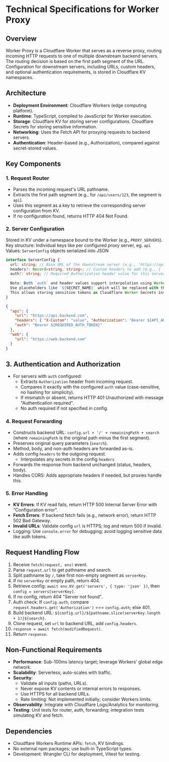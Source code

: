 # Technical Specifications for Worker Proxy

## Overview
Worker Proxy is a Cloudflare Worker that serves as a reverse proxy, routing incoming HTTP requests to one of multiple downstream backend servers. The routing decision is based on the first path segment of the URL. Configuration for downstream servers, including URLs, custom headers, and optional authentication requirements, is stored in Cloudflare KV namespaces.

## Architecture
- **Deployment Environment**: Cloudflare Workers (edge computing platform).
- **Runtime**: TypeScript, compiled to JavaScript for Worker execution.
- **Storage**: Cloudflare KV for storing server configurations. Cloudflare Secrets for storing sensitive information.
- **Networking**: Uses the Fetch API for proxying requests to backend servers.
- **Authentication**: Header-based (e.g., Authorization), compared against secret-stored values.

## Key Components
### 1. Request Router
- Parses the incoming request's URL pathname.
- Extracts the first path segment (e.g., for `/api/users/123`, the segment is `api`).
- Uses this segment as a key to retrieve the corresponding server configuration from KV.
- If no configuration found, returns HTTP 404 Not Found.

### 2. Server Configuration
 Stored in KV under a namespace bound to the Worker (e.g., `PROXY_SERVERS`).
 Key structure: Individual keys like per configured proxy server, eg. `api`
 Values: `ServerConfig` objects serialized into JSON
  ```typescript
  interface ServerConfig {
    url: string; // Base URL of the downstream server (e.g., 'https://api.example.com')
    headers?: Record<string, string>; // Custom headers to add (e.g., { 'Authorization': 'Bearer ${API_TOKEN}' })
    auth?: string; // Required Authorization header value for this server (e.g., 'Bearer ${REQUIRED_AUTH}')
    
    Note: Both `auth` and header values support interpolation using Worker Secrets.
    Use placeholders like `${SECRET_NAME}` which will be replaced with the value from `env.SECRET_NAME` at runtime.
    This allows storing sensitive tokens as Cloudflare Worker Secrets instead of plain text in KV.
  }
  ```

  ```json
  {
    "api": {
      "url": "https://api.backend.com",
      "headers": { "X-Custom": "value", "Authorization": "Bearer ${API_AUTH_TOKEN}" },
      "auth": "Bearer ${REQUIRED_AUTH_TOKEN}"
    },
    "web": {
      "url": "https://web.backend.com"
    }
  }
  ```

## 3. Authentication and Authorization
- For servers with `auth` configured:
  - Extracts `Authorization` header from incoming request.
  - Compares it exactly with the configured `auth` value (case-sensitive, no hashing for simplicity).
  - If mismatch or absent, returns HTTP 401 Unauthorized with message "Authentication required".
   - No auth required if not specified in config.

### 4. Request Forwarding
- Constructs backend URL: `config.url + '/' + remainingPath + search` (where `remainingPath` is the original path minus the first segment).
- Preserves original query parameters (`search`).
- Method, body, and non-auth headers are forwarded as-is.
- Adds config `headers` to the outgoing request.
  - Interpolates any secrets in the config `headers`
- Forwards the response from backend unchanged (status, headers, body).
- Handles CORS: Adds appropriate headers if needed, but proxies handle this.

### 5. Error Handling
- **KV Errors**: If KV read fails, return HTTP 500 Internal Server Error with "Configuration error".
- **Fetch Errors**: If backend fetch fails (e.g., network error), return HTTP 502 Bad Gateway.
- **Invalid URLs**: Validate config `url` is HTTPS; log and return 500 if invalid.
- Logging: Use `console.error` for debugging; avoid logging sensitive data like auth tokens.

## Request Handling Flow
1. Receive `fetch(request, env)` event.
2. Parse `request.url` to get pathname and search.
3. Split pathname by `/`, take first non-empty segment as `serverKey`.
4. If no `serverKey` or empty path, return 404.
5. Retrieve config: `await env.KV.get('servers', { type: 'json' })`, then `config = servers[serverKey]`.
6. If no config, return 404 "Server not found".
7. Auth check: If `config.auth`, compare `request.headers.get('Authorization')` === `config.auth`; else 401.
8. Build backend URL: `${config.url}/${pathname.slice(serverKey.length + 1)}${search}`.
9. Clone request, set `url` to backend URL, add `config.headers`.
10. `response = await fetch(modifiedRequest)`.
11. Return `response`.

## Non-Functional Requirements
- **Performance**: Sub-100ms latency target; leverage Workers' global edge network.
- **Scalability**: Serverless; auto-scales with traffic.
- **Security**: 
  - Validate all inputs (paths, URLs).
  - Never expose KV contents or internal errors to responses.
  - Use HTTPS for all backend URLs.
  - Rate limiting: Not implemented initially; consider Workers limits.
- **Observability**: Integrate with Cloudflare Logs/Analytics for monitoring.
- **Testing**: Unit tests for router, auth, forwarding; integration tests simulating KV and fetch.

## Dependencies
- Cloudflare Workers Runtime APIs: `fetch`, KV bindings.
- No external npm packages; use built-in TypeScript types.
- Development: Wrangler CLI for deployment, Vitest for testing.
